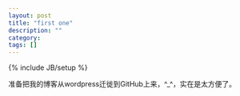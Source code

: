 ```yaml
---
layout: post
title: "first one"
description: ""
category: 
tags: []
---
```

{% include JB/setup %}


准备把我的博客从wordpress迁徙到GitHub上来，^_^，实在是太方便了。
